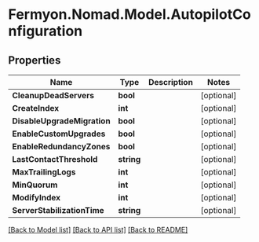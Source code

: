 # Fermyon.Nomad.Model.AutopilotConfiguration

## Properties

Name | Type | Description | Notes
------------ | ------------- | ------------- | -------------
**CleanupDeadServers** | **bool** |  | [optional] 
**CreateIndex** | **int** |  | [optional] 
**DisableUpgradeMigration** | **bool** |  | [optional] 
**EnableCustomUpgrades** | **bool** |  | [optional] 
**EnableRedundancyZones** | **bool** |  | [optional] 
**LastContactThreshold** | **string** |  | [optional] 
**MaxTrailingLogs** | **int** |  | [optional] 
**MinQuorum** | **int** |  | [optional] 
**ModifyIndex** | **int** |  | [optional] 
**ServerStabilizationTime** | **string** |  | [optional] 

[[Back to Model list]](../README.md#documentation-for-models) [[Back to API list]](../README.md#documentation-for-api-endpoints) [[Back to README]](../README.md)

